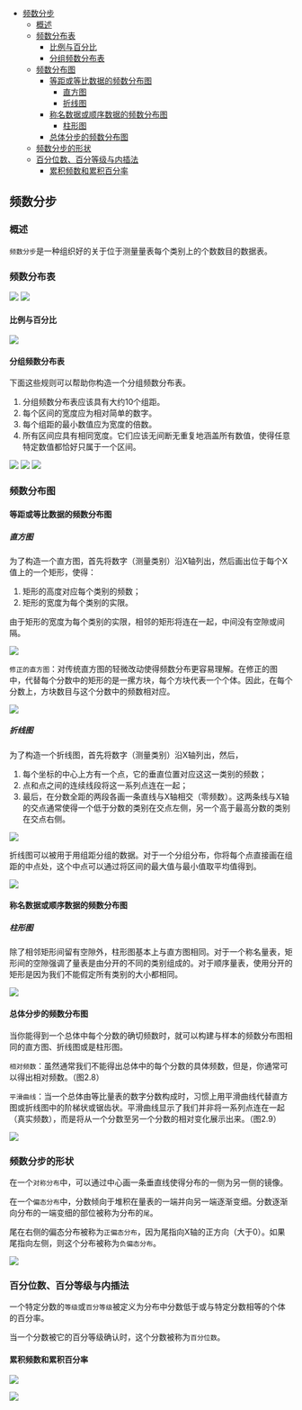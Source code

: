 - [频数分步](#%e9%a2%91%e6%95%b0%e5%88%86%e6%ad%a5)
  - [概述](#%e6%a6%82%e8%bf%b0)
  - [频数分布表](#%e9%a2%91%e6%95%b0%e5%88%86%e5%b8%83%e8%a1%a8)
    - [比例与百分比](#%e6%af%94%e4%be%8b%e4%b8%8e%e7%99%be%e5%88%86%e6%af%94)
    - [分组频数分布表](#%e5%88%86%e7%bb%84%e9%a2%91%e6%95%b0%e5%88%86%e5%b8%83%e8%a1%a8)
  - [频数分布图](#%e9%a2%91%e6%95%b0%e5%88%86%e5%b8%83%e5%9b%be)
    - [等距或等比数据的频数分布图](#%e7%ad%89%e8%b7%9d%e6%88%96%e7%ad%89%e6%af%94%e6%95%b0%e6%8d%ae%e7%9a%84%e9%a2%91%e6%95%b0%e5%88%86%e5%b8%83%e5%9b%be)
      - [直方图](#%e7%9b%b4%e6%96%b9%e5%9b%be)
      - [折线图](#%e6%8a%98%e7%ba%bf%e5%9b%be)
    - [称名数据或顺序数据的频数分布图](#%e7%a7%b0%e5%90%8d%e6%95%b0%e6%8d%ae%e6%88%96%e9%a1%ba%e5%ba%8f%e6%95%b0%e6%8d%ae%e7%9a%84%e9%a2%91%e6%95%b0%e5%88%86%e5%b8%83%e5%9b%be)
      - [柱形图](#%e6%9f%b1%e5%bd%a2%e5%9b%be)
    - [总体分步的频数分布图](#%e6%80%bb%e4%bd%93%e5%88%86%e6%ad%a5%e7%9a%84%e9%a2%91%e6%95%b0%e5%88%86%e5%b8%83%e5%9b%be)
  - [频数分步的形状](#%e9%a2%91%e6%95%b0%e5%88%86%e6%ad%a5%e7%9a%84%e5%bd%a2%e7%8a%b6)
  - [百分位数、百分等级与内插法](#%e7%99%be%e5%88%86%e4%bd%8d%e6%95%b0%e7%99%be%e5%88%86%e7%ad%89%e7%ba%a7%e4%b8%8e%e5%86%85%e6%8f%92%e6%b3%95)
    - [累积频数和累积百分率](#%e7%b4%af%e7%a7%af%e9%a2%91%e6%95%b0%e5%92%8c%e7%b4%af%e7%a7%af%e7%99%be%e5%88%86%e7%8e%87)

## 频数分步
### 概述
`频数分步`是一种组织好的关于位于测量量表每个类别上的个数数目的数据表。

### 频数分布表
![](frequency1.png)
![](frequency2.png)

#### 比例与百分比
![](frequency3.png)

#### 分组频数分布表
下面这些规则可以帮助你构造一个分组频数分布表。

1. 分组频数分布表应该具有大约10个组距。
2. 每个区间的宽度应为相对简单的数字。
3. 每个组距的最小数值应为宽度的倍数。
4. 所有区间应具有相同宽度。它们应该无间断无重复地涵盖所有数值，使得任意特定数值都恰好只属于一个区间。

![](frequency4.png)
![](frequency5.png)
![](frequency6.png)

### 频数分布图
#### 等距或等比数据的频数分布图
##### 直方图
为了构造一个直方图，首先将数字（测量类别）沿X轴列出，然后画出位于每个X值上的一个矩形，使得：

1. 矩形的高度对应每个类别的频数；
2. 矩形的宽度为每个类别的实限。

由于矩形的宽度为每个类别的实限，相邻的矩形将连在一起，中间没有空隙或间隔。

![](frequency7.png)

`修正的直方图`：对传统直方图的轻微改动使得频数分布更容易理解。在修正的图中，代替每个分数中的矩形的是一摞方块，每个方块代表一个个体。因此，在每个分数上，方块数目与这个分数中的频数相对应。

![](frequency8.png)

##### 折线图
为了构造一个折线图，首先将数字（测量类别）沿X轴列出，然后，

1. 每个坐标的中心上方有一个点，它的垂直位置对应这这一类别的频数；
2. 点和点之间的连续线段将这一系列点连在一起；
3. 最后，在分数全距的两段各画一条直线与X轴相交（零频数）。这两条线与X轴的交点通常使得一个低于分数的类别在交点左侧，另一个高于最高分数的类别在交点右侧。

![](frequency9.png)

折线图可以被用于用组距分组的数据。对于一个分组分布，你将每个点直接画在组距的中点处，这个中点可以通过将区间的最大值与最小值取平均值得到。

![](frequency10.png)

#### 称名数据或顺序数据的频数分布图
##### 柱形图
除了相邻矩形间留有空隙外，柱形图基本上与直方图相同。对于一个称名量表，矩形间的空隙强调了量表是由分开的不同的类别组成的。对于顺序量表，使用分开的矩形是因为我们不能假定所有类别的大小都相同。

![](frequency11.png)

#### 总体分步的频数分布图
当你能得到一个总体中每个分数的确切频数时，就可以构建与样本的频数分布图相同的直方图、折线图或是柱形图。

`相对频数`：虽然通常我们不能得出总体中的每个分数的具体频数，但是，你通常可以得出相对频数。（图2.8）

`平滑曲线`：当一个总体由等比量表的数字分数构成时，习惯上用平滑曲线代替直方图或折线图中的阶梯状或锯齿状。平滑曲线显示了我们并非将一系列点连在一起（真实频数），而是将从一个分数至另一个分数的相对变化展示出来。（图2.9）

![](frequency12.png)

### 频数分步的形状
在一个`对称分布`中，可以通过中心画一条垂直线使得分布的一侧为另一侧的镜像。

在一个`偏态分布`中，分数倾向于堆积在量表的一端并向另一端逐渐变细。分数逐渐向分布的一端变细的部位被称为分布的`尾`。

尾在右侧的偏态分布被称为`正偏态分布`，因为尾指向X轴的正方向（大于0）。如果尾指向左侧，则这个分布被称为`负偏态分布`。

![](frequency13.png)

### 百分位数、百分等级与内插法
一个特定分数的`等级`或`百分等级`被定义为分布中分数低于或与特定分数相等的个体的百分率。

当一个分数被它的百分等级确认时，这个分数被称为`百分位数`。

#### 累积频数和累积百分率
![](frequency14.png)

![](frequency15.png)




